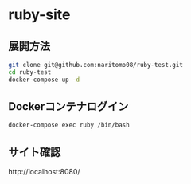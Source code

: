 # ruby-site

## 展開方法

```bash
git clone git@github.com:naritomo08/ruby-test.git
cd ruby-test
docker-compose up -d
```

## Dockerコンテナログイン

```bash
docker-compose exec ruby /bin/bash
```

## サイト確認

http://localhost:8080/
